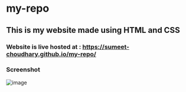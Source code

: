# my-repo
This is my website made using HTML and CSS
---
### Website is live hosted at : https://sumeet-choudhary.github.io/my-repo/

### Screenshot
![image](https://user-images.githubusercontent.com/69748152/121710181-f7050900-caf6-11eb-805e-9bb35137def4.png)
